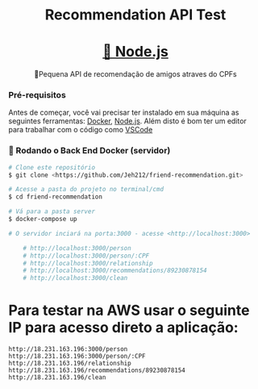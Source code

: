 <h1 align="center">Recommendation API Test</h1>

<h1 align="center">
    <a href="https://nodejs.org/en/">🔗 Node.js</a>
</h1>
 <p align="center">🚀Pequena API de recomendação de amigos atraves do CPFs</p>

### Pré-requisitos

Antes de começar, você vai precisar ter instalado em sua máquina as seguintes ferramentas:
[Docker](https://docs.docker.com/engine/install/), [Node.js](https://nodejs.org/en/).
Além disto é bom ter um editor para trabalhar com o código como [VSCode](https://code.visualstudio.com/)

### 🎲 Rodando o Back End Docker (servidor)

```bash
# Clone este repositório
$ git clone <https://github.com/Jeh212/friend-recommendation.git>

# Acesse a pasta do projeto no terminal/cmd
$ cd friend-recommendation

# Vá para a pasta server
$ docker-compose up

# O servidor inciará na porta:3000 - acesse <http://localhost:3000>

    # http://localhost:3000/person
    # http://localhost:3000/person/:CPF
    # http://localhost:3000/relationship
    # http://localhost:3000/recommendations/89230878154
    # http://localhost:3000/clean
```

# Para testar na AWS usar o seguinte IP para acesso direto a aplicação:

    http://18.231.163.196:3000/person
    http://18.231.163.196:3000/person/:CPF
    http://18.231.163.196/relationship
    http://18.231.163.196/recommendations/89230878154
    http://18.231.163.196/clean
